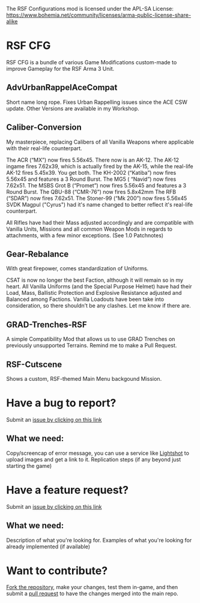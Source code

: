 The RSF Configurations mod is licensed under the APL-SA License:
https://www.bohemia.net/community/licenses/arma-public-license-share-alike

# RSF CFG
RSF CFG is a bundle of various Game Modifications custom-made to improve Gameplay for the RSF Arma 3 Unit.

## AdvUrbanRappelAceCompat
Short name long rope. Fixes Urban Rappelling issues since the ACE CSW update. Other Versions are available in my Workshop.

## Caliber-Conversion
My masterpiece, replacing Calibers of all Vanilla Weapons where applicable with their real-life counterpart.

The ACR (“MX”) now fires 5.56x45.
There now is an AK-12. The AK-12 ingame fires 7.62x39, which is actually fired by the AK-15, while the real-life AK-12 fires 5.45x39. You get both.
The KH-2002 (“Katiba”) now fires 5.56x45 and features a 3 Round Burst.
The MG5 ( “Navid”) now fires 7.62x51.
The MSBS Grot B (“Promet”) now fires 5.56x45 and features a 3 Round Burst.
The QBU-88 (“CMR-76”) now fires 5.8x42mm
The RFB (“SDAR”) now fires 7.62x51.
The Stoner-99 (“Mk 200”) now fires 5.56x45
SVDK Magpul ("Cyrus") had it's name changed to better reflect it's real-life counterpart.

All Rifles have had their Mass adjusted accordingly and are compatible with Vanilla Units, Missions and all common Weapon Mods in regards to attachments, with a few minor exceptions. (See 1.0 Patchnotes)

## Gear-Rebalance
With great firepower, comes standardization of Uniforms.

CSAT is now no longer the best Faction, although it will remain so in my heart.
All Vanilla Uniforms (and the Special Purpose Helmet) have had their Load, Mass, Ballistic Protection and Explosive Resistance adjusted and Balanced among Factions.
Vanilla Loadouts have been take into consideration, so there shouldn’t be any clashes.
Let me know if there are.

## GRAD-Trenches-RSF
A simple Compatibility Mod that allows us to use GRAD Trenches on previously unsupported Terrains. Remind me to make a Pull Request.

## RSF-Cutscene
Shows a custom, RSF-themed Main Menu backgound Mission.

# Have a bug to report?
Submit an [issue by clicking on this link](https://github.com/SpartanD39/CaliberConvert/issues/new)

## What we need:
Copy/screencap of error message, you can use a service like [Lightshot](https://prnt.sc/) to upload images and get a link to it.
Replication steps (if any beyond just starting the game)

# Have a feature request?
Submit an [issue by clicking on this link](https://github.com/SpartanD39/CaliberConvert/issues/new)
## What we need:
Description of what you're looking for.
Examples of what you're looking for already implemented (if available)

# Want to contribute?
[Fork the repository](https://help.github.com/en/articles/fork-a-repo), make your changes, test them in-game, and then submit a [pull request](https://help.github.com/en/articles/creating-a-pull-request) to have the changes merged into the main repo. 
